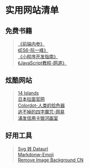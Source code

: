 # 实用网站清单


## 免费书籍

> [《前端内参》](https://coffe1891.gitbook.io/frontend-hard-mode-interview/0.0.1)<br>
> [《ES6-阮一峰》](https://es6.ruanyifeng.com/#README)<br>
> [《小程序开发指南》](https://developers.weixin.qq.com/ebook?action=get_post_info&token=935589521&volumn=1&lang=zh_CN&book=miniprogram&docid=0008aeea9a8978ab0086a685851c0a)<br>
> [《JavaScript教程-网道》](https://wangdoc.com/javascript/dom/general.html)<br>

## 炫酷网站
> [14 Islands](https://14islands.com/)<br>
> [日本拉面官网](https://www.cupnoodle.jp/uragawa/) <br>
> [Colordot-人类的拾色器](https://color.hailpixel.com/)<br>
> [逃不掉的四字魔咒-网易](http://news.163.com/special/fdh5_tolerance/)<br>
> [浦发信用卡银河画室](https://spdbgalaxystudio.h5.yscase.com/)

## 好用工具
> [Svg 转 Dataurl](https://codepen.io/jakob-e/pen/doMoML)<br>
> [Markdonw-Emoji](https://unicode.org/Public/emoji/13.0/emoji-sequences.txt)<br>
> [Remove Image Background CN](https://www.remove.bg/zh)




<!-- # 实用网站

## 2021年
- [svg转dataurl](https://codepen.io/jakob-e/pen/doMoML)

- [JS原型、原型链、构造函数、实例与继承](https://www.cnblogs.com/leftJS/p/10943482.html)

- [JS继承](https://www.cnblogs.com/humin/p/4556820.html)

- [从浏览器多进程到JS单线程，JS运行机制最全面的一次梳理](https://www.cnblogs.com/dailc/p/8325991.html)

- [前端面试题](https://blog.csdn.net/raleway/article/details/104268283)

- [一个优秀的前端工程师应具备哪些技能？](https://www.zhihu.com/question/26938237/answer/1490785839)

- [程序员必备的书籍有哪些？](https://www.zhihu.com/question/24518877/answer/1466863556)

- [30秒JS](https://github.com/30-seconds/30-seconds-of-code/tree/master/snippets)

- [ICss](https://juejin.cn/post/6918921604160290830)

- [计算机免费书籍](https://github.com/EbookFoundation/free-programming-books/blob/master/books/free-programming-books-zh.md)

- [网易帧动画](http://news.163.com/special/fdh5_tolerance/)

- [计算机教育中缺失的一课](https://missing-semester-cn.github.io/)

- [为什么要读书？](https://www.zhihu.com/zvideo/1246023512437067776)

- [美叶UI](https://www.meiye.art/)

- [领域模式 + 脚本模式](https://www.zhihu.com/question/427434420/answer/1554392638)

## 2020年
- [Colordot-人类的拾色器](https://color.hailpixel.com/)

- [Markdown-Emoji](https://unicode.org/Public/emoji/13.0/emoji-sequences.txt)

- [Remove Image Background CN](https://www.remove.bg/zh) -->

